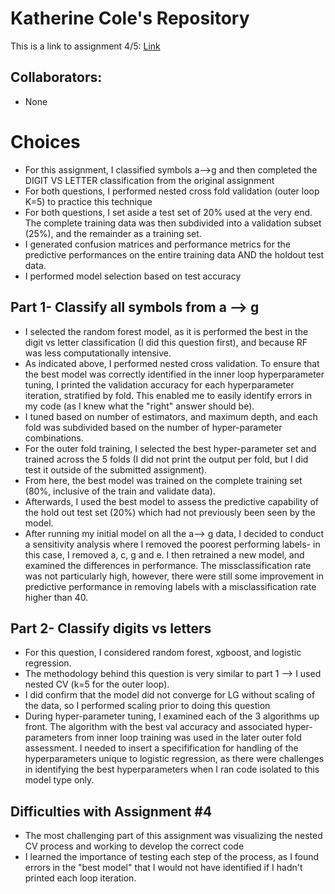 # Katherine Cole's Repository

This is a link to assignment 4/5: [Link](https://github.com/Kcole3/datasci_223/blob/lecture_4_branch/exercises/4-classification/Classification.ipynb)

## Collaborators:
* None

# Choices

* For this assignment, I classified symbols a-->g and then completed the DIGIT VS LETTER classification from the original assignment
* For both questions, I performed nested cross fold validation (outer loop K=5) to practice this technique
* For both questions, I set aside a test set of 20% used at the very end. The complete training data was then subdivided into a validation subset (25%), and the remainder as a training set.
* I generated confusion matrices and performance metrics for the predictive performances on the entire training data AND the holdout test data.
* I performed model selection based on test accuracy

## Part 1- Classify all symbols from a --> g
* I selected the random forest model, as it is performed the best in the digit vs letter classification (I did this question first), and because RF was less computationally intensive.
* As indicated above, I performed nested cross validation. To ensure that the best model was correctly identified in the inner loop hyperparameter tuning, I printed the validation accuracy for each hyperparameter iteration, stratified by fold. This enabled me to easily identify errors in my code (as I knew what the "right" answer should be).
* I tuned based on number of estimators, and maximum depth, and each fold was subdivided based on the number of hyper-parameter combinations.
* For the outer fold training, I selected the best hyper-parameter set and trained across the 5 folds (I did not print the output per fold, but I did test it outside of the submitted assignment). 
* From here, the best model was trained on the complete training set (80%, inclusive of the train and validate data).
* Afterwards, I used the best model to assess the predictive capability of the hold out test set (20%) which had not previously been seen by the model.
* After running my initial model on all the a--> g data, I decided to conduct a sensitivity analysis where I removed the poorest performing labels- in this case, I removed a, c, g and e. I then retrained a new model, and examined the differences in performance. The missclassification rate was not particularly high, however, there were still some improvement in predictive performance in removing labels with a misclassification rate higher than 40.

## Part 2- Classify digits vs letters
* For this question, I considered random forest, xgboost, and logistic regression.
* The methodology behind this question is very similar to part 1 --> I used nested CV (k=5 for the outer loop).
* I did confirm that the model did not converge for LG without scaling of the data, so I performed scaling prior to doing this question
* During hyper-parameter tuning, I examined each of the 3 algorithms up front. The algorithm with the best val accuracy and associated hyper-parameters from inner loop training was used in the later outer fold assessment. I needed to insert a specifification for handling of the hyperparameters unique to logistic regression, as there were challenges in identifying the best hyperparameters when I ran code isolated to this model type only.

## Difficulties with Assignment #4
* The most challenging part of this assignment was visualizing the nested CV process and working to develop the correct code
* I learned the importance of testing each step of the process, as I found errors in the "best model" that I would not have identified if I hadn't printed each loop iteration.




